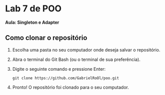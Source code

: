 # Lab 7 de POO

**Aula: Singleton e Adapter**

## Como clonar o repositório
1. Escolha uma pasta no seu computador onde deseja salvar o repositório.
2. Abra o terminal do Git Bash (ou o terminal de sua preferência).
3. Digite o seguinte comando e pressione Enter:

   ```
   git clone https://github.com/GabrielRoOl/poo.git
   ```
   
5. Pronto! O repositório foi clonado para o seu computador. 
   
